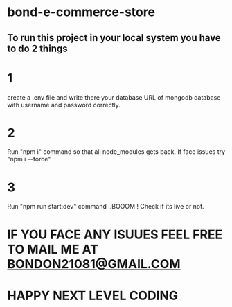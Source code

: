# bond-e-commerce-store

## To run this project in your local system you have to do 2 things

# 1

create a .env file and write there your database URL of mongodb database with username and password correctly.


# 2

Run "npm i" command so that all node_modules gets back.
If face issues try "npm i --force" 


# 3

Run "npm run start:dev" command ..BOOOM ! Check if its live or not.


# IF YOU FACE ANY ISUUES FEEL FREE TO MAIL ME AT BONDON21081@GMAIL.COM
# HAPPY NEXT LEVEL CODING 
